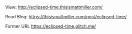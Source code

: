 

View: http://eclipsed-time.thisismattmiller.com/

Read Blog: https://thisismattmiller.com/post/eclipsed-time/


Former URL https://eclipsed-time.glitch.me/
